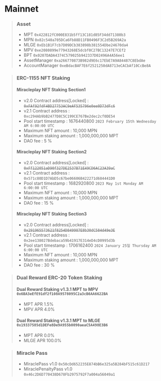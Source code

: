 # Mainnet
>### Asset
> * MPT `0x422812fC000E831b5ff13C181d85F34dd71380b3`
> * MPN `0x82c540a705DCa6Fb88D11FB0496F3C2d5B269A2a`
> * MLGE `0xEb1B1F7cb7D09DCb383898b381554Dbe24670da4`
> * MPV `0xe2080899e77943268E5dcbf0C27BC13247E7CEf2`
> * BPT `0x0207DADA4374C579025b942337D02496A4A56ee1`
> * AssetManager `0xa266770873B982d9E6c17EbE7A9A84487C8EbdAe`
> * AccountManager `0xeBdacBAF7E6f2521250dA8713eCACbAf10CcBe8A`

> ### ERC-1155 NFT Staking
> #### Miracleplay NFT Staking Section1
> * v2.0 Contract address[Locked] : ~~`0xFAf92fdF4BD27753AC9eAF535796e0ee0D73dFc6`~~
> * v2.1 Contract address : `0xc294Ab9bB2477D8C5C199CE767Be2dec2cf0DE54`
> * Pool start timestamp : 1676440800 `2023 February 15th Wednesday AM 6:00:00 UTC`
> * Maximum NFT amount : 10,000 MPN
> * Maximum staking amount : 1,000,000,000 MPT
> * DAO fee : 5 %
> #### Miracleplay NFT Staking Section2
> * v2.0 Contract address[Locked] : ~~`0xFf122051aD90f327DE2537B71E49CD6AC23A39aC`~~
> * v2.1 Contract address : `0x571c80D1D7AbD5c67be06606B422271d684441D0`
> * Pool start timestamp : 1682920800 `2023 May 1st Monday AM 6:00:00 UTC`
> * Maximum NFT amount : 10,000 MPN
> * Maximum staking amount : 1,000,000,000 MPT
> * DAO fee : 15 %
> #### Miracleplay NFT Staking Section3
> * v2.0 Contract address[Locked] : ~~`0x291965573621f8254D849987E8b30dC584d49e3E`~~
> * v2.1 Contract address : `0x2ee138027Bdebaca59b41917E314eD4cD0995d3b`
> * Pool start timestamp : 1706162400 `2024 January 25일 Thursday AM 6:00:00 UTC`
> * Maximum NFT amount : 10,000 MPN
> * Maximum staking amount : 1,000,000,000 MPT
> * DAO fee : 30 %

> ### Dual Reward ERC-20 Token Staking
> #### Dual Reward Staking v1.3.1 MPT to MPV `0x6BA3eEfE91df2f108A9578095C2a3cB6AA6622BA`
> * MPT APR 1.5%
> * MPV APR 4.0%
> #### Dual Reward Staking v1.3.1 MPT to MLGE `0x19337585d1DEFe8De9A955b0090aeaC5A498E3B6`
> * MPT APR 0.0%
> * MLGE APR 100.0%

> ### Miracle Pass
> * MiraclePass v1.0 `0x50cDd652235E874bB6e325a5B284bF515c61D217`
> * MiraclePenaltyPass v1.0 `0x46c2D6D770438D678Fb2975792F7a004a56049a1`